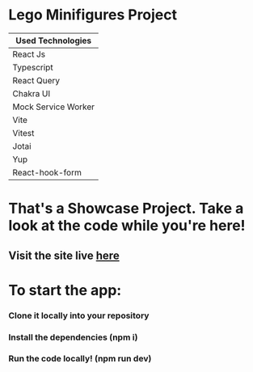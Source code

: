 # Lego Minifigures Project
| Used Technologies   |
|---------------------|
| React Js            |
| Typescript          |
| React Query         |
| Chakra UI           |
| Mock Service Worker |
| Vite                |
| Vitest              |
| Jotai               |
| Yup                 |
| React-hook-form     |
# That's a Showcase Project. Take a look at the code while you're here!
## Visit the site live [here](https://lego-figures.czarnowskijakub.tech/)

# To start the app:

### Clone it locally into your repository
### Install the dependencies (npm i)
### Run the code locally! (npm run dev)
